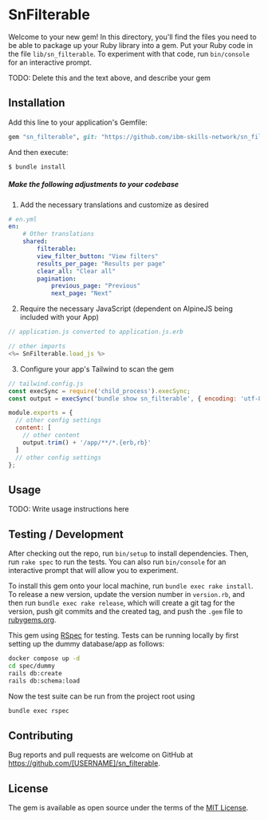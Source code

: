 # SnFilterable

Welcome to your new gem! In this directory, you'll find the files you need to be able to package up your Ruby library into a gem. Put your Ruby code in the file `lib/sn_filterable`. To experiment with that code, run `bin/console` for an interactive prompt.

TODO: Delete this and the text above, and describe your gem

## Installation

Add this line to your application's Gemfile:

```ruby
gem "sn_filterable", git: "https://github.com/ibm-skills-network/sn_filterable.git"
```

And then execute:

    $ bundle install
    
##### Make the following adjustments to your codebase

1. Add the necessary translations and customize as desired
```yaml
# en.yml
en:
    # Other translations
    shared:
        filterable:
        view_filter_button: "View filters"
        results_per_page: "Results per page"
        clear_all: "Clear all"
        pagination:
            previous_page: "Previous"
            next_page: "Next"
```

2. Require the necessary JavaScript (dependent on AlpineJS being included with your App)
```javascript
// application.js converted to application.js.erb

// other imports
<%= SnFilterable.load_js %>
```

3. Configure your app's Tailwind to scan the gem
```javascript
// tailwind.config.js
const execSync = require('child_process').execSync;
const output = execSync('bundle show sn_filterable', { encoding: 'utf-8' });

module.exports = {
  // other config settings
  content: [
    // other content
    output.trim() + '/app/**/*.{erb,rb}'
  ]
  // other config settings
};
```

## Usage

TODO: Write usage instructions here

## Testing / Development

After checking out the repo, run `bin/setup` to install dependencies. Then, run `rake spec` to run the tests. You can also run `bin/console` for an interactive prompt that will allow you to experiment.

To install this gem onto your local machine, run `bundle exec rake install`. To release a new version, update the version number in `version.rb`, and then run `bundle exec rake release`, which will create a git tag for the version, push git commits and the created tag, and push the `.gem` file to [rubygems.org](https://rubygems.org).

This gem using [RSpec](https://rspec.info) for testing. Tests can be running locally by first setting up the dummy database/app as follows:

```bash
docker compose up -d
cd spec/dummy
rails db:create
rails db:schema:load
```


Now the test suite can be run from the project root using 
```bash
bundle exec rspec
```

## Contributing

Bug reports and pull requests are welcome on GitHub at https://github.com/[USERNAME]/sn_filterable.

## License

The gem is available as open source under the terms of the [MIT License](https://opensource.org/licenses/MIT).
